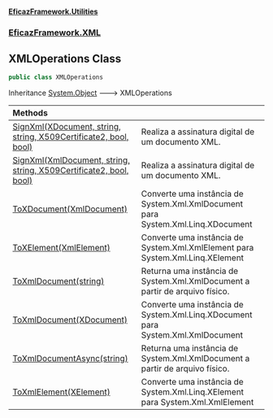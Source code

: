 #### [EficazFramework.Utilities](EficazFramework_Utilities.md 'EficazFramework.Utilities')
### [EficazFramework.XML](EficazFramework_Utilities.md#EficazFramework_XML 'EficazFramework.XML')
## XMLOperations Class
```csharp
public class XMLOperations
```

Inheritance [System.Object](https://docs.microsoft.com/en-us/dotnet/api/System.Object 'System.Object') &#129106; XMLOperations  

| Methods | |
| :--- | :--- |
| [SignXml(XDocument, string, string, X509Certificate2, bool, bool)](XMLOperations_SignXml(XDocument_string_string_X509Certificate2_bool_bool).md 'EficazFramework.XML.XMLOperations.SignXml(System.Xml.Linq.XDocument, string, string, System.Security.Cryptography.X509Certificates.X509Certificate2, bool, bool)') | Realiza a assinatura digital de um documento XML.<br/> |
| [SignXml(XmlDocument, string, string, X509Certificate2, bool, bool)](XMLOperations_SignXml(XmlDocument_string_string_X509Certificate2_bool_bool).md 'EficazFramework.XML.XMLOperations.SignXml(System.Xml.XmlDocument, string, string, System.Security.Cryptography.X509Certificates.X509Certificate2, bool, bool)') | Realiza a assinatura digital de um documento XML.<br/> |
| [ToXDocument(XmlDocument)](XMLOperations_ToXDocument(XmlDocument).md 'EficazFramework.XML.XMLOperations.ToXDocument(System.Xml.XmlDocument)') | Converte uma instância de System.Xml.XmlDocument para System.Xml.Linq.XDocument<br/> |
| [ToXElement(XmlElement)](XMLOperations_ToXElement(XmlElement).md 'EficazFramework.XML.XMLOperations.ToXElement(System.Xml.XmlElement)') | Converte uma instância de System.Xml.XmlElement para System.Xml.Linq.XElement<br/> |
| [ToXmlDocument(string)](XMLOperations_ToXmlDocument(string).md 'EficazFramework.XML.XMLOperations.ToXmlDocument(string)') | Returna uma instância de System.Xml.XmlDocument a partir de arquivo físico.<br/> |
| [ToXmlDocument(XDocument)](XMLOperations_ToXmlDocument(XDocument).md 'EficazFramework.XML.XMLOperations.ToXmlDocument(System.Xml.Linq.XDocument)') | Converte uma instância de System.Xml.Linq.XDocument para System.Xml.XmlDocument<br/> |
| [ToXmlDocumentAsync(string)](XMLOperations_ToXmlDocumentAsync(string).md 'EficazFramework.XML.XMLOperations.ToXmlDocumentAsync(string)') | Returna uma instância de System.Xml.XmlDocument a partir de arquivo físico.<br/> |
| [ToXmlElement(XElement)](XMLOperations_ToXmlElement(XElement).md 'EficazFramework.XML.XMLOperations.ToXmlElement(System.Xml.Linq.XElement)') | Converte uma instância de System.Xml.Linq.XElement para System.Xml.XmlElement<br/> |
